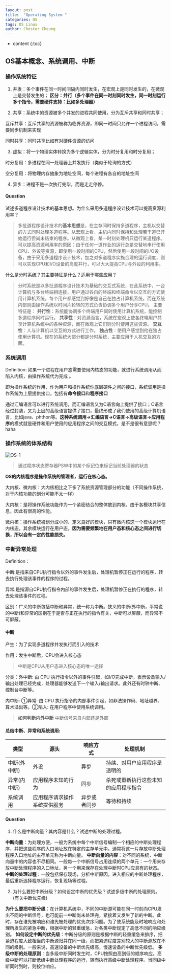 ```yaml
---
layout: post
title:  "Operating System "
categories: OS
tags: OS Linux
author: Chester Cheung
---
```


* content
{:toc}


## OS基本概念、系统调用、中断

### 操作系统特征

1. 并发：多个事件在同一时间间隔内同时发生，在宏观上是同时发生的，在微观上是交替发生的；
**区分：并行（多个事件在同一时刻同时发生，同一时刻运行多个指令，需要硬件支持：比如多处理器）**






2. 共享：系统中的资源被多个并发的进程共同使用，分为互斥共享和同时共享；

互斥共享：互斥共享的资源被称为临界资源，即同一时间只允许一个进程访问，需要同步机制来实现

同时共享：同时共享比如有对硬件资源的访问

3. 虚拟：将一个物理实体转换为多个逻辑实体，分为时分复用和时分复用；

时分复用：多进程在同一处理器上并发执行（类似于轮询的方式）

空分复用：将物理内存抽象为地址空间，每个进程有各自的地址空间

4. 异步：进程不是一次执行完毕，而是走走停停。

#### Question

试述多道程序设计技术的基本思想。为什么采用多道程序设计技术可以提高资源利用率？

> 多批道程序设计技术的**基本思想**是，在主存同时保持多道程序，主机以交替的方式同时处理多道程序。从宏观上看，主机内同时保持和处理若干道已开始运行但尚未结束的程序。从微观上看，某一时刻处理机只运行某道程序。 可以提高资源利用率的原因：由于任何一道作业的运行总是交替地串行使用CPU、外设等资源，即使用一段时间的CPU，然后使用一段时间的I/O设备，由于采用多道程序设计技术，加之对多道程序实施合理的运行调度，则可以实现CPU和I/O设备的高度并行，可以大大提高CPU与外设的利用率。

什么是分时系统？其主要特征是什么？适用于哪些应用？

> 分时系统是以多批道程序设计技术为基础的交互式系统，在此系统中，一台计算机与多台终端相连接，用户通过各自的终端和终端命令以交互的方式使用计算机系统。每个用户都感觉到好像是自己在独占计算机系统，而在系统内部则由操作系统以时间片轮转的方式负责协调多个用户分享CPU。 主要特征是： 
**并行性**：系统能协调多个终端用户同时使用计算机系统，能控制多道程序同时运行。
**共享性**：对资源而言，系统在宏观上使各终端用户共享计算机系统中的各种资源，而在微观上它们则分时使用这些资源。
**交互性**：人与计算机以交互的方式进行工作。 
**独占性**：使用户感觉到他在独占使用计算机。现在的系统大部分都是分时系统，主要应用于人机交互的方面。

### 系统调用

Definition: 如果一个进程在用户态需要使用内核态的功能，就进行系统调用从而陷入内核，由操作系统代为完成 。

即为操作系统的作用，作为用户和操作系统你底层硬件之间的接口，系统调用是操作系统为上层提供接口，包括有**命令接口**和**程序接口**

通过汇编语言可以进行系统调用，而汇编语言又为C语言向上提供了接口；C语言经过封装，又为上层的高级语言提供了接口，最终形成了我们使用的高级计算机语言，比如java、phthon等。**这种系统调用->汇编语言->C语言->高级语言->应用程序**的模式就是硬件和用户使用的应用程序之间的交互模式，是不是很有意思呢？haha

### 操作系统的体系结构

![OS-1](https://zhychestercheung.github.io/photos/OS-1.png)

> 通过程序状态寄存器PSW中的某个标记位来标记当前处理器的状态

**OS的内核程序是操作系统的管理者，运行在核心态。**

大内核、微内核：大内核相比之下多了系统资源管理部分的功能（不同操作系统，对于内核功能的划分可能不太一样）

大内核：是将操作系统功能作为一个紧密结合的整体放到内核。由于各模块共享信息，因此有很高的性能。

微内核：操作系统被划分成小的、定义良好的模块，只有微内核这一个模块运行在内核态，其余模块运行在用户态。**因为需要频繁地在用户态和核心态之间进行切换，所以会有一定的性能损失。**

### 中断异常处理

Definition：

中断:是指来自CPU执行指令以外的事件发生后，处理机暂停正在运行的程序，转去执行处理该事件的程序的过程。

异常:是指源自CPU执行指令内部的事件发生后，处理机暂停正在执行的程序，转去处理该事件的过程。

区别：广义的中断包括中断和异常，统一称为中断。狭义的中断(外中断，平常说的中断)和异常的区别在于是否与正在执行的指令有关，中断可以屏蔽，而异常不可屏蔽。

#### 中断

产生：为了实现多道程序并发执行而引入的技术

作用：发生中断后，CPU会进入核心态

> 中断是CPU从用户态进入核心态的唯一途径

分类：外中断: 由 CPU 执行指令以外的事件引起，如I/O完成中断，表示设备输入/输出处理已经完成，处理器能够发送下一个输入/输出请求。此外还有时钟中断、控制台中断等。

内中断: ①异常: 由 CPU 执行指令的内部事件引起，如非法操作码、地址越界、算术溢出等。②陷入: 在用户程序中使用系统调用。

> **如何判断内外中断**
中断信号来自内部还是外部

#### 总结中断、异常和系统调用: 

|类型|源头|响应方式|处理机制|
|--|--|--|--|
|中断(外中断)|外设|异步|持续、对用户应用程序是透明的|
|异常(内中断)|应用程序未知的行为|同步|杀死或重新执行这些未知的应用程序指令|
|系统调用|应用程序请求操作系统提供服务|异步或者同步|等待和持续|


#### Question

1. 什么是中断向量？其内容是什么？试述中断的处理过程。

**中断向量**：为处理方便，一般为系统中每个中断信号编制一个相应的中断处理程序，并把这些程序的入口地址放在特定的主存单元中。通常将这一片存放中断处理程序入口地址的主存单元称为中断向量。 **中断向量的内容**：对不同的系统，中断向量中的内容也不尽相同。一般每一个中断信号占用连续的两个单元：一个用来存放中断处理程序的入口地址，另一个用来保存在处理中断时CPU应具有的状态。 **中断的处理过程**：一般包括保存现场，分析中断原因，进入相应的中断处理程序，最后重新选择程序运行，恢复现场等过程。

2. 为什么要把中断分级？如何设定中断的优先级？试述多级中断的处理原则。 (有关中断优先级)

**为什么要把中断分级**：在计算机系统中，不同的中断源可能在同一时刻向CPU发出不同的中断信号，也可能前一中断尚未处理完，紧接着又发生了新的中断。此时，存在谁先被响应和谁先被处理的优先次序问题。为了使系统能及时地响应和处理所发生的紧急中断，根据中断的轻重缓急，对各类中断规定了高低不同的响应级别。 **如何设定中断的优先级**：中断分级的原则是根据中断的轻重缓急来排序，把紧迫程度大致相当的中断源归并在同一级，而把紧迫程度差别较大的中断源放在不同的级别。一般来说，高速设备的中断优先级高，慢速设备的中断优先级低。 **多级中断的处理原则**：当多级中断同时发生时，CPU按照由高到低的顺序响应。高级中断可以打断低级中断处理程序的运行，转而执行高级中断处理程序。当同级中断同时到时，则按位响应。

